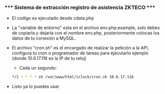 ### *** Sistema de extracción registro de asistencia ZKTECO  ***

- El codigo es ejecutado desde cdata.php
- La "variable de entorno" esta en el archivo env.php.example, solo debes de copiarla y dejarla con el nombre env.php, posteriormente colocas los datos de tu conexión a MySQL.
- El archivo "cron.sh" es el encargado de realizar la petición a la API, configura tu cron o programador de tareas para ejecutarlo ejemplo (donde 10.6.17.116 es la IP de tu reloj)
  - Cada un segundo:
    
  ```bash
  */1 * * * * sh /var/www/html/iclock/cron.sh 10.6.17.116
  ```
- Listo ya lo puedes usar
